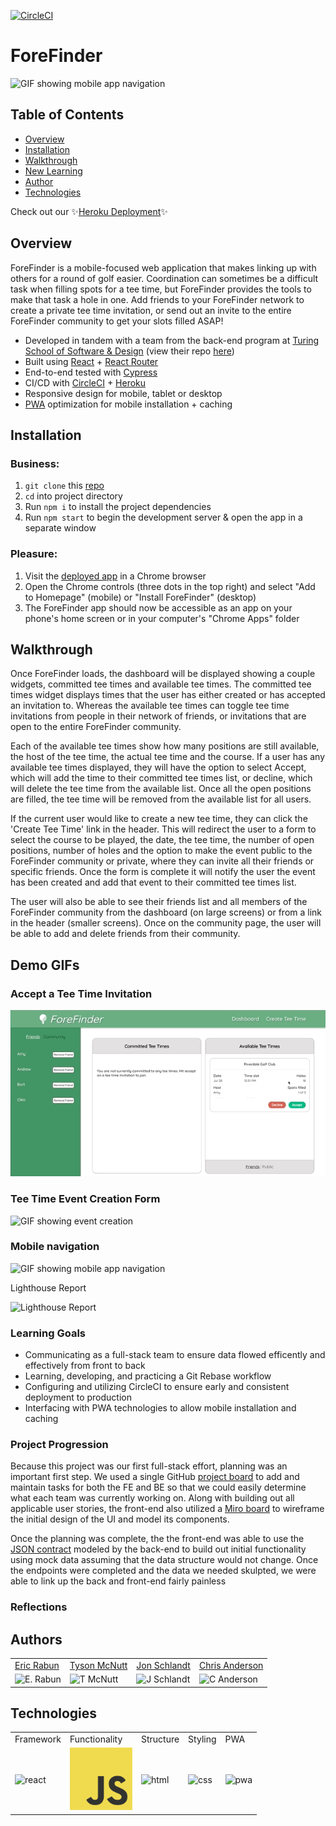 [![CircleCI](https://circleci.com/gh/foreFinder/fore-finder-fe/tree/main.svg?style=shield)](https://circleci.com/gh/foreFinder/fore-finder-fe/tree/main)

# ForeFinder
<!-- <img src='./docs/mobileNav.gif' alt='' width="400"> -->
![GIF showing mobile app navigation](./docs/mobileNav.gif)


## Table of Contents

* [Overview](#overview)
* [Installation](#installation)
* [Walkthrough](#walkthrough)
* [New Learning](#newlearning)
* [Author](#author)
* [Technologies](#technologies)

Check out our ✨[Heroku Deployment](https://forefinder.herokuapp.com/dashboard)✨


## Overview
ForeFinder is a mobile-focused web application that makes linking up with others for a round of golf easier. Coordination can sometimes be a difficult task when filling spots for a tee time, but ForeFinder provides the tools to make that task a hole in one. Add friends to your ForeFinder network to create a private tee time invitation, or send out an invite to the entire ForeFinder community to get your slots filled ASAP!

 - Developed in tandem with a team from the back-end program at [Turing School of Software & Design](https://turing.edu/) (view their repo [here](https://forefinder.herokuapp.com/dashboard))
 - Built using [React](https://reactjs.org/) + [React Router](reactrouter.com)
 - End-to-end tested with [Cypress](cypress.io)
 - CI/CD with [CircleCI](circleci.com) + [Heroku](heroku.com)
 - Responsive design for mobile, tablet or desktop
 - [PWA](https://developer.mozilla.org/en-US/docs/Web/Progressive_web_apps) optimization for mobile installation + caching


## Installation

### Business:
1. `git clone` this [repo](https://github.com/foreFinder/fore-finder-fe)
2. `cd` into project directory
3. Run `npm i` to install the project dependencies
4. Run `npm start` to begin the development server & open the app in a separate window

### Pleasure:
1. Visit the [deployed app](https://forefinder.herokuapp.com/dashboard) in a Chrome browser
2. Open the Chrome controls (three dots in the top right) and select "Add to Homepage" (mobile) or "Install ForeFinder" (desktop)
3. The ForeFinder app should now be accessible as an app on your phone's home screen or in your computer's "Chrome Apps" folder

## Walkthrough

Once ForeFinder loads, the dashboard will be displayed showing a couple widgets, committed tee times and available tee times.  The committed tee times widget displays times that the user has either created or has accepted an invitation to.  Whereas the available tee times can toggle tee time invitations from people in their network of friends, or invitations that are open to the entire ForeFinder community.  

Each of the available tee times show how many positions are still available, the host of the tee time, the actual tee time and the course.  If a user has any available tee times displayed, they will have the option to select Accept, which will add the time to their committed tee times list, or decline, which will delete the tee time from the available list.  Once all the open positions are filled, the tee time will be removed from the available list for all users.

If the current user would like to create a new tee time, they can click the 'Create Tee Time' link in the header.  This will redirect the user to a form to select the course to be played, the date, the tee time, the number of open positions, number of holes and the option to make the event public to the ForeFinder community or private, where they can invite all their friends or specific friends.  Once the form is complete it will notify the user the event has been created and add that event to their committed tee times list. 

The user will also be able to see their friends list and all members of the ForeFinder community from the dashboard (on large screens) or from a link in the header (smaller screens).  Once on the community page, the user will be able to add and delete friends from their community.  


## Demo GIFs

### Accept a Tee Time Invitation

<!-- <img src='' width="400"> -->
![GIF showing an invite accept](./docs/inviteaction.gif)

### Tee Time Event Creation Form

<!-- <img src='' width='400'> -->
![GIF showing event creation](./docs/formsubmission.gif)
                   
### Mobile navigation

![GIF showing mobile app navigation](./docs/mobileNav.gif)
<!-- <img src='' width='400'> -->


Lighthouse Report 

![Lighthouse Report]()


### Learning Goals
- Communicating as a full-stack team to ensure data flowed efficently and effectively from front to back
- Learning, developing, and practicing a Git Rebase workflow
- Configuring and utilizing CircleCI to ensure early and consistent deployment to production
- Interfacing with PWA technologies to allow mobile installation and caching


### Project Progression
Because this project was our first full-stack effort, planning was an important first step. We used a single GitHub [project board](https://github.com/orgs/foreFinder/projects/1) to add and maintain tasks for both the FE and BE so that we could easily determine what each team was currently working on. Along with building out all applicable user stories, the front-end also utilized a [Miro board](https://miro.com/app/board/o9J_l7sQVZc=/) to wireframe the initial design of the UI and model its components.

Once the planning was complete, the the front-end was able to use the [JSON contract](https://miro.com/app/board/o9J_l7sQVZc=/) modeled by the back-end to build out initial functionality using mock data assuming that the data structure would not change. Once the endpoints were completed and the data we needed skulpted, we were able to link up the back and front-end fairly painless


### Reflections


## Authors
<table>
    <tr>
        <td><a href="https://github.com/errabun">Eric Rabun</td>
        <td> <a href="https://github.com/tysnj">Tyson McNutt</td>
        <td><a href="https://github.com/jon-schlandt">Jon Schlandt</td>
        <td><a href="https://github.com/mistercanderson">Chris Anderson</td>
    </tr>
    </tr>
        <td><img src="https://avatars.githubusercontent.com/u/73191225?v=4" alt="E. Rabun" width="125" height="auto" /></td>
        <td><img src="https://avatars.githubusercontent.com/u/65634894?v=4" alt="T McNutt" width="125" height="auto" /></td>
        <td><img src="https://avatars.githubusercontent.com/u/75702270?v=4" alt="J Schlandt" width="125" height="auto" /></td>
        <td><img src="https://avatars.githubusercontent.com/u/73985866?v=4" alt="C Anderson" width="125" height="auto" /></td>
    </tr>
</table>


## Technologies
<table>
    <tr>
        <td>Framework</td>
        <td>Functionality</td>
        <td>Structure</td>
        <td>Styling</td>
        <td>PWA</td>
    </tr>
    </tr>
        <td><img src="https://mildaintrainings.com/wp-content/uploads/2017/11/react-logo.png" alt="react" width="100" height="auto" /></td>
        <td><img src="https://raw.githubusercontent.com/voodootikigod/logo.js/master/js.png" alt="javascript" width="100" height="auto" /></td>
        <td><img src="https://cdn.pixabay.com/photo/2017/08/05/11/16/logo-2582748_1280.png" alt="html" width="100" height="auto" /></td>
        <td><img src="https://www.pinclipart.com/picdir/middle/175-1759459_eng-a-med-kamel-frameworks-css-css-logo.png" alt="css" width="100" height="auto" /></td>
        <td><img src="https://external-content.duckduckgo.com/iu/?u=https%3A%2F%2Fuser-images.githubusercontent.com%2F3104648%2F28351989-7f68389e-6c4b-11e7-9bf2-e9fcd4977e7a.png&f=1&nofb=1" alt="pwa" width="100" height="auto" /></td>
    </tr>
</table>


